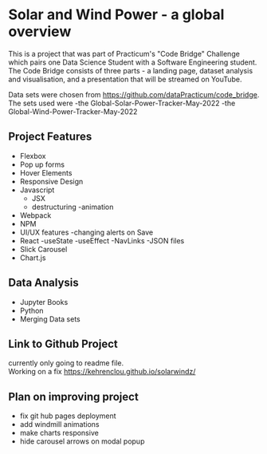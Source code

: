 # Solar and Wind Power - a global overview

This is a project that was part of Practicum's "Code Bridge" Challenge which pairs one Data Science Student with a Software Engineering student. The Code Bridge consists of three parts - a landing page, dataset analysis and visualisation, and a presentation that will be streamed on YouTube.

Data sets were chosen from https://github.com/dataPracticum/code_bridge.
The sets used were
-the Global-Solar-Power-Tracker-May-2022
-the Global-Wind-Power-Tracker-May-2022

## Project Features

- Flexbox
- Pop up forms
- Hover Elements
- Responsive Design
- Javascript
  - JSX
  - destructuring
    -animation
- Webpack
- NPM
- UI/UX features
  -changing alerts on Save
- React
  -useState
  -useEffect
  -NavLinks
  -JSON files
- Slick Carousel
- Chart.js

## Data Analysis

- Jupyter Books
- Python
- Merging Data sets

## Link to Github Project
currently only going to readme file.  
Working on a fix
https://kehrenclou.github.io/solarwindz/

## Plan on improving project

- fix git hub pages deployment
- add windmill animations
- make charts responsive
- hide carousel arrows on modal popup
